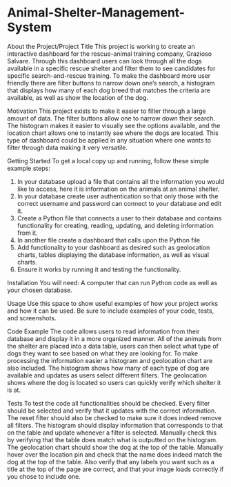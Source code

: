 # Animal-Shelter-Management-System
About the Project/Project Title
This project is working to create an interactive dashboard for the rescue-animal training company, Grazioso Salvare. Through this dashboard users can look through all the dogs available in a specific rescue shelter and filter them to see candidates for specific search-and-rescue training. To make the dashboard more user friendly there are filter buttons to narrow down one’s search, a histogram that displays how many of each dog breed that matches the criteria are available, as well as show the location of the dog. 

Motivation
This project exists to make it easier to filter through a large amount of data. The filter buttons allow one to narrow down their search. The histogram makes it easier to visually see the options available, and the location chart allows one to instantly see where the dogs are located. This type of dashboard could be applied in any situation where one wants to filter through data making it very versatile. 

Getting Started
To get a local copy up and running, follow these simple example steps: 
1.	In your database upload a file that contains all the information you would like to access, here it is information on the animals at an animal shelter. 
2.	In your database create user authentication so that only those with the correct username and password can connect to your database and edit it. 
3.	Create a Python file that connects a user to their database and contains functionality for creating, reading, updating, and deleting information from it. 
4.	In another file create a dashboard that calls upon the Python file
5.	Add functionality to your dashboard as desired such as geolocation charts, tables displaying the database information, as well as visual charts. 
6.	Ensure it works by running it and testing the functionality. 

Installation
You will need:
A computer that can run Python code as well as your chosen database. 

Usage
Use this space to show useful examples of how your project works and how it can be used. Be sure to include examples of your code, tests, and screenshots.

Code Example
The code allows users to read information from their database and display it in a more organized manner. All of the animals from the shelter are placed into a data table, users can then select what type of dogs they want to see based on what they are looking for. To make processing the information easier a histogram and geolocation chart are also included. The histogram shows how many of each type of dog are available and updates as users select different filters. The geolocation shows where the dog is located so users can quickly verify which shelter it is at. 

Tests
To test the code all functionalities should be checked. Every filter should be selected and verify that it updates with the correct information. The reset filter should also be checked to make sure it does indeed remove all filters. The histogram should display information that corresponds to that on the table and update whenever a filter is selected. Manually check this by verifying that the table does match what is outputted on the histogram. The geolocation chart should show the dog at the top of the table. Manually hover over the location pin and check that the name does indeed match the dog at the top of the table. Also verify that any labels you want such as a title at the top of the page are correct, and that your image loads correctly if you chose to include one. 
